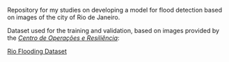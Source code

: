Repository for my studies on developing a model for flood detection based on images of the city of Rio de Janeiro.

Dataset used for the training and validation, based on images provided by the [*Centro de Operações e Resiliência*](https://cor.rio/):
 
[Rio Flooding Dataset](https://drive.google.com/file/d/1C09a5SfnHJ7iZNfLElxH2cOvwAbfaIOY/view?usp=sharing)